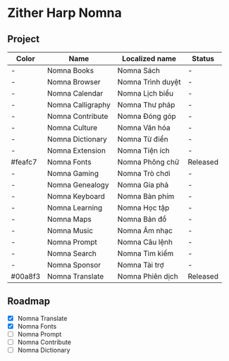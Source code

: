 # Zither Harp Nomna

## Project
Color|Name|Localized name|Status
-|-|-|-
-|Nomna Books|Nomna Sách|-
-|Nomna Browser|Nomna Trình duyệt|-
-|Nomna Calendar|Nomna Lịch biểu|-
-|Nomna Calligraphy|Nomna Thư pháp|- 
-|Nomna Contribute|Nomna Đóng góp|-
-|Nomna Culture|Nomna Văn hóa|-
-|Nomna Dictionary|Nomna Từ điển|-
-|Nomna Extension|Nomna Tiện ích|-
#feafc7|Nomna Fonts|Nomna Phông chữ|Released
-|Nomna Gaming|Nomna Trò chơi|-
-|Nomna Genealogy|Nomna Gia phả|-
-|Nomna Keyboard|Nomna Bàn phím|-
-|Nomna Learning|Nomna Học tập|-
-|Nomna Maps|Nomna Bản đồ|-
-|Nomna Music|Nomna Âm nhạc|-
-|Nomna Prompt|Nomna Câu lệnh|-
-|Nomna Search|Nomna Tìm kiếm|-
-|Nomna Sponsor|Nomna Tài trợ|-
#00a8f3|Nomna Translate|Nomna Phiên dịch|Released

## Roadmap
- [x] Nomna Translate
- [x] Nomna Fonts
- [ ] Nomna Prompt
- [ ] Nomna Contribute
- [ ] Nomna Dictionary
